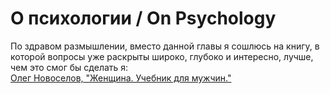 # О психологии / On Psychology

По здравом размышлении, вместо данной главы я сошлюсь на книгу, в которой вопросы уже раскрыты широко, глубоко и интересно, лучше, чем это смог бы сделать я:<br>
[Олег Новоселов, "Женщина. Учебник для мужчин."](http://yandex.ru/yandsearch?lr=213&text=%D0%BD%D0%BE%D0%B2%D0%BE%D1%81%D0%B5%D0%BB%D0%BE%D0%B2+%D0%B6%D0%B5%D0%BD%D1%89%D0%B8%D0%BD%D0%B0+%D1%83%D1%87%D0%B5%D0%B1%D0%BD%D0%B8%D0%BA+%D0%B4%D0%BB%D1%8F+%D0%BC%D1%83%D0%B6%D1%87%D0%B8%D0%BD)